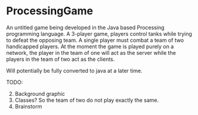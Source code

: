 # ProcessingGame

An untitled game being developed in the Java based Processing programming language. A 3-player game, players control tanks while trying to defeat the opposing team. A single player must combat a team of two handicapped players. At the moment the game is played purely on a network, the player in the team of one will act as the server while the players in the team of two act as the clients.

Will potentially be fully converted to java at a later time.


TODO:

2. Background graphic
3. Classes? So the team of two do not play exactly the same.
4. Brainstorm
